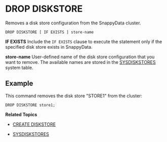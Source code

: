# DROP DISKSTORE

Removes a disk store configuration from the SnappyData cluster.

```no-highlight
DROP DISKSTORE [ IF EXISTS ] store-name
```

**IF EXISTS**
Include the `IF EXISTS` clause to execute the statement only if the specified disk store exists in SnappyData.

**store-name**
User-defined name of the disk store configuration that you want to remove. The available names are stored in the [SYSDISKSTORES](../../reference/system_tables/sysdiskstores.md) system table.

## Example

This command removes the disk store "STORE1" from the cluster:

```no-highlight
DROP DISKSTORE store1;
```

**Related Topics**

* [CREATE DISKSTORE](../sql_reference/create-diskstore.md)

* [SYSDISKSTORES](../system_tables/sysdiskstores.md)